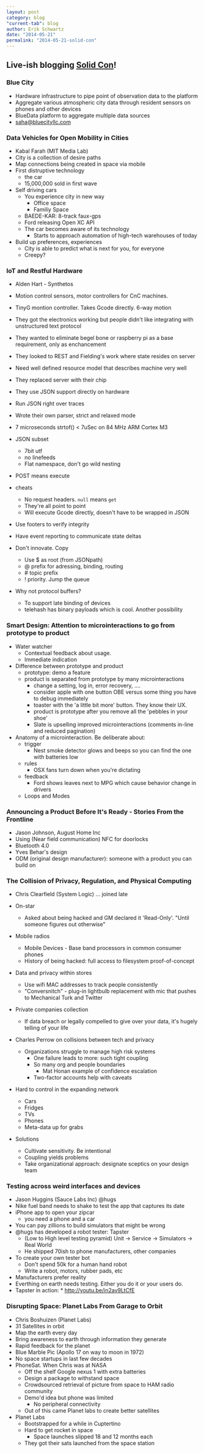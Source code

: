 ```yaml
---
layout: post
category: blog
"current-tab": blog
author: Erik Schwartz
date: "2014-05-21"
permalink: "2014-05-21-solid-con"
---
```


## Live-ish blogging [Solid Con](http://solidcon.com/solid2014)!

### Blue City
* Hardware infrastructure to pipe point of observation data to the platform
* Aggregate various atmospheric city data through resident sensors on phones and other devices
* BlueData platform to aggregate multiple data sources
* saha@bluecityllc.com


### Data Vehicles for Open Mobility in Cities
* Kabal Farah (MIT Media Lab)
* City is a collection of desire paths
* Map connections being created in space via mobile
* First distruptive technology
	* the car
	* 15,000,000 sold in first wave
* Self driving cars
	* You experience city in new way
		* Office space
		* Familiy Space
	* BAEDE-KAR: 8-track faux-gps
	* Ford releasing Open XC API
	* The car becomes aware of its technology
		* Starts to approach automation of high-tech warehouses of today
* Build up preferences, experiences
	* City is able to predict what is next for you, for everyone
	* Creepy?
	
### IoT and Restful Hardware
* Alden Hart - Synthetos
* Motion control sensors, motor controllers for CnC machines.
* TinyG montion controller. Takes Gcode directly. 6-way motion
* They got the electronics working but people didn't like integrating with unstructured text protocol
* They wanted to eliminate begel bone or raspberry pi as a base requirement, only as enchancement
* They looked to REST and Fielding's work where state resides on server
* Need well defined resource model that describes machine very well
* They replaced server with their chip
* They use JSON support directly on hardware
* Run JSON right over traces
* Wrote their own parser, strict and relaxed mode
* 7 microseconds strtof() < 7uSec on 84 MHz ARM Cortex M3
* JSON subset
	* 7bit utf
	* no linefeeds
	* Flat namespace, don't go wild nesting
* POST means execute
* cheats
	* No request headers. `null` means `get`
	* They're all point to point
	* Will execute Gcode directly, doesn't have to be wrapped in JSON
	
* Use footers to verify integrity
* Have event reporting to communicate state deltas
* Don't innovate. Copy
	* Use $ as root (from JSONpath)
	* @ prefix for adressing, binding, routing
	* \# topic prefix
	* ! priority. Jump the queue
* Why not protocol buffers?
	* To support late binding of devices
	* telehash has binary payloads which is cool. Another possibility
	
### Smart Design: Attention to microinteractions to go from prototype to product
* Water watcher
	* Contextual feedback about usage.
	* Immediate indication
* Difference between prototype and product
	* prototype: demo a feature
	* product is separated from prototype by many microinteractions
		* change a setting, log in, error recovery, ....
		* consider apple with one button OBE versus some thing you have to debug immediately
		* toaster with the 'a little bit more' button. They know their UX.
		* product is prototype after you remove all the 'pebbles in your shoe'
		* Slate is upselling improved microinteractions (comments in-line and reduced pagination)		
* Anatomy of a microinteraction. Be deliberate about:
	* trigger
		* Nest smoke detector glows and beeps so you can find the one with batteries low
	* rules
		* OSX fans turn down when you're dictating
	* feedback
		* Ford shows leaves next to MPG which cause behavior change in drivers
	* Loops and Modes
	
### Announcing a Product Before It's Ready - Stories From the Frontline
* Jason Johnson, August Home Inc
* Using (Near field communication) NFC for doorlocks
* Bluetooth 4.0
* Yves Behar's design
* ODM (original design manufacturer): someone with a product you can build on

### The Collision of Privacy, Regulation, and Physical Computing
*  Chris Clearfield (System Logic) 
... joined late

* On-star
	* Asked about being hacked and GM declared it 'Read-Only'. "Until someone figures out otherwise"
* Mobile radios
	* Mobile Devices - Base band processors in common consumer phones
	* History of being hacked: full access to filesystem proof-of-concept
* Data and privacy within stores
	* Use wifi MAC addresses to track people consistently
	* "Conversnitch" - plug-in lightbulb replacement with mic that pushes to Mechanical Turk and Twitter
* Private companies collection
	* If data breach or legally compelled to give over your data, it's hugely telling of your life

* Charles Perrow on collisions between tech and privacy
	* Organizations struggle to manage high risk systems
		* One failure leads to more: such tight coupling
		* So many org and people boundaries
			* Mat Honan example of confidence escalation
		* Two-factor accounts help with caveats
* Hard to control in the expanding network
	* Cars
	* Fridges
	* TVs
	* Phones
	* Meta-data up for grabs
* Solutions
	* Cultivate sensitivity. Be intentional
	* Coupling yields problems
	* Take organizational approach: designate sceptics on your design team
	
### Testing across weird interfaces and devices
* Jason Huggins (Sauce Labs Inc) @hugs
* Nike fuel band needs to shake to test the app that captures its date
* iPhone app to open your zipcar
	* you need a phone and a car
* You can pay zillions to build simulators that might be wrong
* @hugs has developed a robot tester: Tapster
	* (Low to High level testing pyramid) Unit -> Service -> Simulators -> Real World
	* He shipped 70ish to phone manufacturers, other companies
* To create your own tester bot
	* Don't spend 50k for a human hand robot
	* Write a robot, motors, rubber pads, etc
* Manufacturers prefer reality
* Everthing on earth needs testing. Either you do it or your users do.
* Tapster in action: * http://youtu.be/in2av9LtCfE

### Disrupting Space: Planet Labs From Garage to Orbit
* Chris Boshuizen (Planet Labs) 
* 31 Satellites in orbit
* Map the earth every day
* Bring awareness to earth through information they generate
* Rapid feedback for the planet
* Blue Marble Pic (Apollo 17 on way to moon in 1972)
* No space startups in last few decades
* PhoneSat. When Chris was at NASA
	* Off the shelf Google nexus 1 with extra batteries
	* Design a package to withstand space
	* Crowdsourced retrieval of picture from space to HAM radio community
	* Demo'd idea but phone was limited
		* No peripheral connectivity
	* Out of this came Planet labs to create better satellites
* Planet Labs
	* Bootstrapped for a while in Cuptertino
	* Hard to get rocket in space
		* Space launches slipped 18 and 12 months each
	* They got their sats launched from the space station